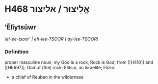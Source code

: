 # H468 אֱלִיצוּר / אליצור

## ʼĔlîytsûwr

_(el-ee-tsoor' | eh-lee-TSOOR | ay-lee-TSOOR)_

### Definition

proper masculine noun; my God is a rock, Rock is God; from [[H410]] and [[H6697]]; God of (the) rock; Elitsur, an Israelite; Elizur.

- a chief of Reuben in the wilderness
